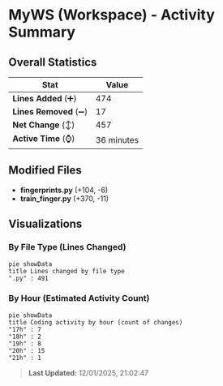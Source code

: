 # MyWS (Workspace) - Activity Summary 

## Overall Statistics

| Stat                   | Value                                                             |
| ---------------------- | ----------------------------------------------------------------- |
| **Lines Added** (➕)   | 474                                          |
| **Lines Removed** (➖) | 17                                        |
| **Net Change** (↕)    | 457                |
| **Active Time** (⌚)   | 36 minutes |


## Modified Files
- **fingerprints.py** (+104, -6)
- **train_finger.py** (+370, -11)

## Visualizations

### By File Type (Lines Changed)

```mermaid
pie showData
title Lines changed by file type
".py" : 491
```

### By Hour (Estimated Activity Count)

```mermaid
pie showData
title Coding activity by hour (count of changes)
"17h" : 7
"18h" : 2
"19h" : 8
"20h" : 15
"21h" : 1
```


> **Last Updated:** 12/01/2025, 21:02:47